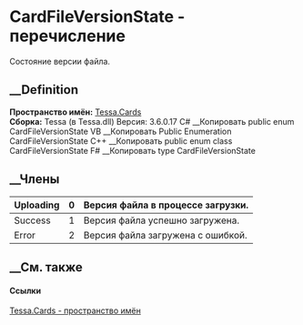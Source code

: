 # CardFileVersionState - перечисление
Состояние версии файла.
## __Definition
 **Пространство имён:** [Tessa.Cards](N_Tessa_Cards.htm)  
 **Сборка:** Tessa (в Tessa.dll) Версия: 3.6.0.17
C# __Копировать
     public enum CardFileVersionState
VB __Копировать
     Public Enumeration CardFileVersionState
C++ __Копировать
     public enum class CardFileVersionState
F# __Копировать
     type CardFileVersionState
##  __Члены
Uploading| 0|  Версия файла в процессе загрузки.  
---|---|---  
Success| 1|  Версия файла успешно загружена.  
Error| 2|  Версия файла загружена с ошибкой.  
## __См. также
#### Ссылки
[Tessa.Cards - пространство имён](N_Tessa_Cards.htm)
